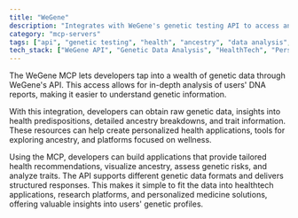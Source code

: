 ```yaml
---
title: "WeGene"
description: "Integrates with WeGene's genetic testing API to access and analyze users' genetic reports for personalized health and ancestry insights."
category: "mcp-servers"
tags: ["api", "genetic testing", "health", "ancestry", "data analysis", "personalization"]
tech_stack: ["WeGene API", "Genetic Data Analysis", "HealthTech", "Personalized Medicine", "Bioinformatics"]
---
```


The WeGene MCP lets developers tap into a wealth of genetic data through WeGene's API. This access allows for in-depth analysis of users' DNA reports, making it easier to understand genetic information.

With this integration, developers can obtain raw genetic data, insights into health predispositions, detailed ancestry breakdowns, and trait information. These resources can help create personalized health applications, tools for exploring ancestry, and platforms focused on wellness.

Using the MCP, developers can build applications that provide tailored health recommendations, visualize ancestry, assess genetic risks, and analyze traits. The API supports different genetic data formats and delivers structured responses. This makes it simple to fit the data into healthtech applications, research platforms, and personalized medicine solutions, offering valuable insights into users' genetic profiles.